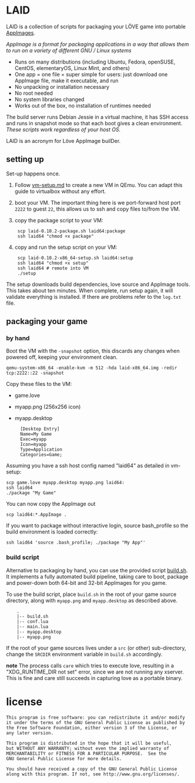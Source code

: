 # LAID

LAID is a collection of scripts for packaging your L&Ouml;VE game into portable [AppImages](https://appimage.org/).

_AppImage is a format for packaging applications in a way that allows them to run on a variety of different GNU / Linux systems_

* Runs on many distributions (including Ubuntu, Fedora, openSUSE, CentOS, elementaryOS, Linux Mint, and others)
* One app = one file = super simple for users: just download one AppImage file, make it executable, and run
* No unpacking or installation necessary
* No root needed
* No system libraries changed
* Works out of the box, no installation of runtimes needed

The build server runs Debian Jessie in a virtual machine, it has SSH access and runs in snapshot mode so that each boot gives a clean environment. *These scripts work regardless of your host OS.*

LAID is an acronym for L&ouml;ve AppImage builDer.

## setting up

Set-up happens once.

1. Follow [vm-setup.md](vm-setup.md) to create a new VM in QEmu. You can adapt this guide to virtualbox without any effort.
1. boot your VM. The important thing here is we port-forward host port `2222` to guest `22`, this allows us to ssh and copy files to/from the VM.
1. copy the package script to your VM:

        scp laid-0.10.2-package.sh laid64:package
        ssh laid64 "chmod +x package"

1. copy and run the setup script on your VM:

        scp laid-0.10.2-x86_64-setup.sh laid64:setup
        ssh laid64 "chmod +x setup"
        ssh laid64 # remote into VM
        ./setup

The setup downloads build dependencies, love source and AppImage tools. This takes about ten minutes. When complete, run setup again, it will validate everything is installed. If there are problems refer to the `log.txt` file.

## packaging your game

### by hand

Boot the VM with the `-snapshot` option, this discards any changes when powered off, keeping your environment clean.

    qemu-system-x86_64 -enable-kvm -m 512 -hda laid-x86_64.img -redir tcp:2222::22 -snapshot

Copy these files to the VM:

* game.love
* myapp.png (256x256 icon)
* myapp.desktop

        [Desktop Entry]
        Name=My Game
        Exec=myapp
        Icon=myapp
        Type=Application
        Categories=Game;

Assuming you have a ssh host config named "laid64" as detailed in vm-setup:

    scp game.love myapp.desktop myapp.png laid64:
    ssh laid64
    ./package "My Game"

You can now copy the AppImage out

    scp laid64:*.AppImage .

If you want to package without interactive login, source bash_profile so the build environment is loaded correctly:

    ssh laid64 'source .bash_profile; ./package "My App"'

### build script

Alternative to packaging by hand, you can use the provided script [build.sh](build.sh). It implements a fully automated build pipeline, taking care to boot, package and power-down both 64-bit and 32-bit AppImages for you game.

To use the build script, place `build.sh` in the root of your game source directory, along with `myapp.png` and `myapp.desktop` as described above.

        .
        |-- build.sh
        |-- conf.lua
        |-- main.lua
        |-- myapp.desktop
        |-- myapp.png

If the root of your game sources lives under a `src` (or other) sub-directory, change the `SRCDIR` environment variable in `build.sh` accordingly.

**note** The process calls `care` which tries to execute love, resulting in a "XDG_RUNTIME_DIR not set" error, since we are not running any xserver. This is fine and care still succeeds in capturing love as a portable binary.

# license

    This program is free software: you can redistribute it and/or modify
    it under the terms of the GNU General Public License as published by
    the Free Software Foundation, either version 3 of the License, or
    any later version.

    This program is distributed in the hope that it will be useful,
    but WITHOUT ANY WARRANTY; without even the implied warranty of
    MERCHANTABILITY or FITNESS FOR A PARTICULAR PURPOSE.  See the
    GNU General Public License for more details.

    You should have received a copy of the GNU General Public License
    along with this program. If not, see http://www.gnu.org/licenses/.


